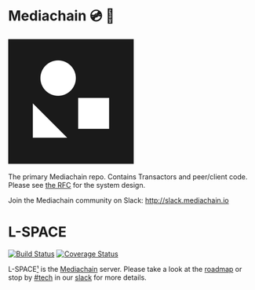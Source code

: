 # Mediachain 💿 🔗
![logo](mediachain_logo_small.png)

The primary Mediachain repo. Contains Transactors and peer/client code. Please see [the RFC](rfc/mediachain-rfc-2.md) for the system design.

Join the Mediachain community on Slack: http://slack.mediachain.io

# L-SPACE

[![Build Status](https://travis-ci.org/mediachain/mediachain.svg?branch=master)](https://travis-ci.org/mediachain/mediachain)
[![Coverage Status](https://coveralls.io/repos/github/mediachain/L-SPACE/badge.svg?branch=master)](https://coveralls.io/github/mediachain/L-SPACE?branch=master)

L-SPACE[¹](http://wiki.lspace.org/mediawiki/L-space) is the [Mediachain](https://medium.com/mine-labs/introducing-mediachain-a696f8fd2035) server. Please take a look at the [roadmap](https://medium.com/mine-labs/mediachain-developer-update-v-a7f6006ad953) or stop by [#tech](https://mediachain.slack.com/messages/tech/) in our [slack](https://mediachain-slack.herokuapp.com/) for more details.
